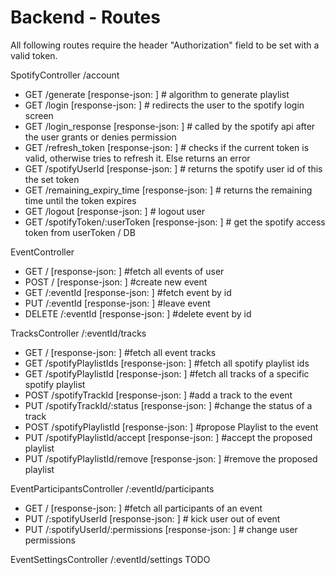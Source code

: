 # Backend - Routes
All following routes require the header "Authorization" field to be set with a valid token.

SpotifyController
/account
- GET       /generate [response-json: ]                           # algorithm to generate playlist
- GET       /login [response-json: ]                              # redirects the user to the spotify login screen
- GET       /login_response [response-json: ]                     # called by the spotify api after the user grants or denies permission
- GET       /refresh_token [response-json: ]                      # checks if the current token is valid, otherwise tries to refresh it. Else returns an error
- GET       /spotifyUserId [response-json: ]                      # returns the spotify user id of this the set token
- GET       /remaining_expiry_time [response-json: ]              # returns the remaining time until the token expires
- GET       /logout [response-json: ]                             # logout user
- GET       /spotifyToken/:userToken [response-json: ]            # get the spotify access token from userToken / DB

EventController  
- GET       / [response-json: ]                                   #fetch all events of user  
- POST      / [response-json: ]                                   #create new event  
- GET       /:eventId [response-json: ]                           #fetch event by id  
- PUT       /:eventId [response-json: ]                           #leave event  
- DELETE    /:eventId [response-json: ]                           #delete event by id  

TracksController
/:eventId/tracks
- GET       / [response-json: ]                                   #fetch all event tracks
- GET       /spotifyPlaylistIds [response-json: ]                 #fetch all spotify playlist ids
- GET       /spotifyPlaylistId [response-json: ]                  #fetch all tracks of a specific spotify playlist
- POST      /spotifyTrackId [response-json: ]                     #add a track to the event
- PUT       /spotifyTrackId/:status [response-json: ]             #change the status of a track
- POST      /spotifyPlaylistId [response-json: ]                  #propose Playlist to the event
- PUT       /spotifyPlaylistId/accept [response-json: ]           #accept the proposed playlist
- PUT       /spotifyPlaylistId/remove [response-json: ]           #remove the proposed playlist

EventParticipantsController
/:eventId/participants
- GET       / [response-json: ]                                   #fetch all participants of an event
- PUT       /:spotifyUserId [response-json: ]                     # kick user out of event
- PUT       /:spotifyUserId/:permissions [response-json: ]        # change user permissions

EventSettingsController
/:eventId/settings
TODO